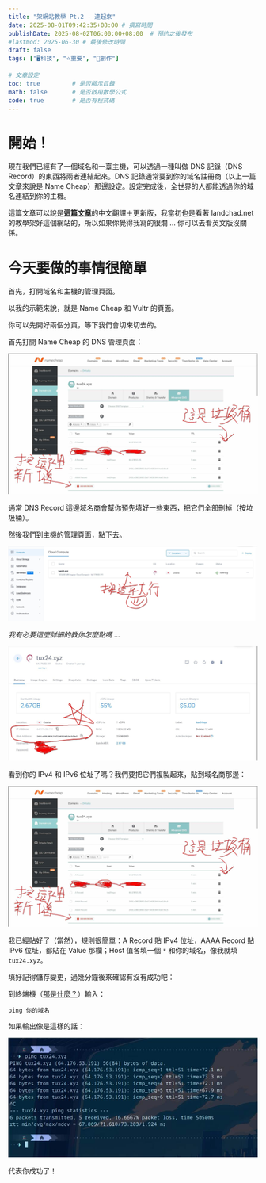 ```yaml
---
title: "架網站教學 Pt.2 - 連起來"
date: 2025-08-01T09:42:35+08:00 # 撰寫時間
publishDate: 2025-08-02T06:00:00+08:00  # 預約之後發布
#lastmod: 2025-06-30 # 最後修改時間
draft: false
tags: ["🖥️科技", "⭐️重要", "📝創作"]

# 文章設定
toc: true         # 是否顯示目錄
math: false       # 是否啟用數學公式
code: true        # 是否有程式碼
---
```


# 開始！

現在我們已經有了一個域名和一臺主機，可以透過一種叫做 DNS 記錄（DNS Record）的東西將兩者連結起來。DNS 記錄通常要到你的域名註冊商（以上一篇文章來說是 Name Cheap）那邊設定。設定完成後，全世界的人都能透過你的域名連結到你的主機。

這篇文章可以說是[**這篇文章**](https://landchad.net/basic/dns/)的中文翻譯＋更新版，我當初也是看著 landchad.net 的教學架好這個網站的，所以如果你覺得我寫的很爛 ... 你可以去看英文版沒關係。

# 今天要做的事情很簡單

首先，打開域名和主機的管理頁面。

以我的示範來說，就是 Name Cheap 和 Vultr 的頁面。

你可以先開好兩個分頁，等下我們會切來切去的。

首先打開 Name Cheap 的 DNS 管理頁面：

![1](images/1.jpg)

通常 DNS Record 這邊域名商會幫你預先填好一些東西，把它們全部刪掉（按垃圾桶）。

然後我們到主機的管理頁面，點下去。

![2](images/2.jpg)

_我有必要這麼詳細的教你怎麼點嗎 ..._

![3](images/3.jpg)

看到你的 IPv4 和 IPv6 位址了嗎？我們要把它們複製起來，貼到域名商那邊：

![1](images/1.jpg)

我已經貼好了（當然），規則很簡單：A Record 貼 IPv4 位址，AAAA Record 貼 IPv6 位址，都貼在 Value 那欄；Host 值各填一個 `*` 和你的域名，像我就填 `tux24.xyz`。

填好記得儲存變更，過幾分鐘後來確認有沒有成功吧：

到終端機（[那是什麼？](https://wiwi.blog/blog/why-use-terminal)）輸入：

```
ping 你的域名
```

如果輸出像是這樣的話：

![4](images/4.jpg)

代表你成功了！
